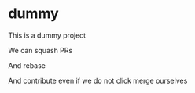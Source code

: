 # dummy

This is a dummy project


We can squash PRs

And rebase

And contribute even if we do not click merge ourselves
